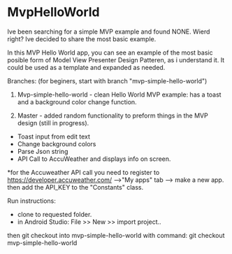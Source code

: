 # MvpHelloWorld

Ive been searching for a simple MVP example and found NONE. Wierd right? Ive decided to share the most basic example.

In this MVP Hello World app, you can see an example of the most basic posible form of Model View Presenter Design Patteren, as i understand it. It could be used as a template and expanded as needed.


Branches: (for beginers, start with branch "mvp-simple-hello-world")

1. Mvp-simple-hello-world - clean Hello World MVP example: has a toast and a background color change function.

2. Master - added random functionality to preform things in the MVP design (still in progress).
  - Toast input from edit text
  - Change background colors
  - Parse Json string
  - API Call to AccuWeather and displays info on screen.
  
  *for the Accuweather API call you need to register to https://developer.accuweather.com/ -->"My apps" tab --> make a new app.   then add the API_KEY to the "Constants" class.


Run instructions:
- clone to requested folder.
- in Android Studio: File >> New >> import project..

then git checkout into mvp-simple-hello-world with command:
git checkout mvp-simple-hello-world



